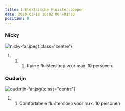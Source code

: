 ```yaml
---
title: 1 Elektrische Fluistersloepen
date: 2020-03-18 16:02:00 +01:00
position: 0
---
```


### Nicky
![nicky-far.jpeg]({{site.baseurl}}/assets/images/boats/nicky/nicky-far.jpeg){:class="centre"}
1. 1. 1.  Ruime fluistersloep voor max. 10 personen.


### Ouderijn
![ouderijn-far.jpg]({{site.baseurl}}/assets/images/boats/ouderijn/ouderijn-far.jpg){:class="centre"}
1. 1. Comfortabele fluistersloep voor max. 10 personen
